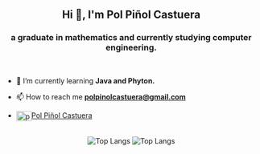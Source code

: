 <h2 align="center">Hi 👋, I'm Pol Piñol Castuera</h2>
<h3 align="center">a graduate in mathematics and currently studying computer engineering.</h3>

<br>

- 🌱 I’m currently learning **Java and Phyton.**

- 📫 How to reach me **polpinolcastuera@gmail.com**

- <a href="https://www.linkedin.com/in/pol-piñol-castuera-6349261a2/" target="blank"><img align="center" src="https://cdn.jsdelivr.net/npm/simple-icons@3.0.1/icons/linkedin.svg" alt="pol piñol castuera" height="20" width="30" />Pol Piñol Castuera</a> 

<br>

<div align="center">
  <img src="https://github-readme-stats.vercel.app/api?username=PolPinol" alt="Top Langs" />
  <img src="https://github-readme-stats.vercel.app/api/top-langs/?username=PolPinol&layout=compact&theme=default&langs_count=10" alt="Top Langs" />
</div>
